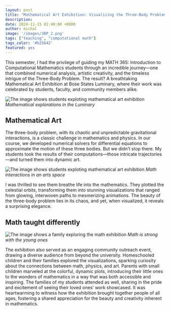 ```yaml
---
layout: post
title: "Mathematical Art Exhibition: Visualizing the Three-Body Problem"
description:
date: 2024-11-15 01:40:00 +0800
author: michal
image: '/images/3BP_2.png'
tags: ["teaching", "computational math"]
tags_color: '#b25642'
featured: yes
---
```


This semester, I had the privilege of guiding my MATH 365: Introduction to Computational Mathematics students through an incredible journey—one that combined numerical analysis, artistic creativity, and the timeless intrigue of the Three-Body Problem. The result? A breathtaking Mathematical Art Exhibition at Bose States Luminary, where their work was celebrated by students, faculty, and community members alike.

![The image shows students exploting mathematical art exhibition](/images/3BP_1.png)
*Mathematical explorations in the Luminary*

## Mathematical Art
The three-body problem, with its chaotic and unpredictable gravitational interactions, is a classic challenge in mathematics and physics. In our course, we developed numerical solvers for differential equations to approximate the motion of these three bodies. But we didn’t stop there. My students took the results of their computations—those intricate trajectories—and turned them into dynamic art.

![The image shows students exploting mathematical art exhibition](/images/3BP_3.png)
*Math interactions in an arts space*

I was thrilled to see them breathe life into the mathematics. They plotted the celestial orbits, transforming them into stunning visualizations that ranged from glowing, interwoven paths to mesmerizing animations. The beauty of the three-body problem lies in its chaos, and yet, when visualized, it reveals a surprising elegance.


## Math taught differently
![The image shows a family exploring the math exhibition](/images/3BP_4.png)
*Math is strong with the young ones*

The exhibition also served as an engaging community outreach event, drawing a diverse audience from beyond the university. Homeschooled children and their families explored the visualizations, sparking curiosity about the connections between math, physics, and art. Parents with small children marveled at the colorful, dynamic plots, introducing their little ones to the wonders of mathematics in a way that was both accessible and inspiring. The families of my students attended as well, sharing in the pride and excitement of seeing their loved ones’ work showcased. It was heartwarming to witness how the exhibition brought together people of all ages, fostering a shared appreciation for the beauty and creativity inherent in mathematics.





